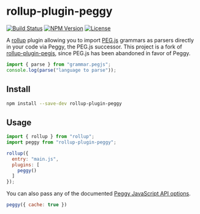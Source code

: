 # rollup-plugin-peggy

[![Build Status](https://travis-ci.org/caleb531/rollup-plugin-peggy.svg?branch=master)](https://travis-ci.org/caleb531/rollup-plugin-peggy) [![NPM Version](https://img.shields.io/npm/v/rollup-plugin-peggy.svg)](https://npmjs.org/package/rollup-plugin-peggy) [![License](https://img.shields.io/npm/l/rollup-plugin-peggy.svg)](https://github.com/caleb531/rollup-plugin-peggy/blob/master/LICENSE.md)

A [rollup](http://rollupjs.org) plugin allowing you to import [PEG.js](http://peggy.org) grammars as parsers directly in your code via Peggy, the PEG.js successor. This project is a fork of [rollup-plugin-pegjs](https://github.com/cameronhunter/rollup-plugin-pegjs), since PEG.js has been abandoned in favor of Peggy.

```js
import { parse } from "grammar.pegjs";
console.log(parse("language to parse"));
```

## Install

```sh
npm install --save-dev rollup-plugin-peggy
```

## Usage

```js
import { rollup } from "rollup";
import peggy from "rollup-plugin-peggy";

rollup({
  entry: "main.js",
  plugins: [
    peggy()
  ]
});
```

You can also pass any of the documented [Peggy JavaScript API options][docs].

[docs]: https://peggyjs.org/documentation.html#generating-a-parser-javascript-api

```js
peggy({ cache: true })
```
